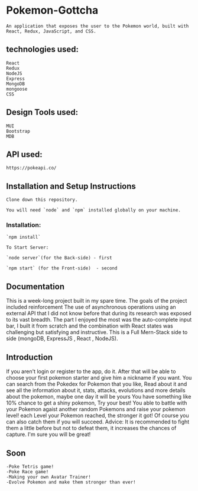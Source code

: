 # Pokemon-Gottcha
    An application that exposes the user to the Pokemon world, built with React, Redux, JavaScript, and CSS.

## technologies used:
    React
    Redux
    NodeJS
    Express
    MongoDB
    mongoose
    CSS

## Design Tools used:
    MUI
    Bootstrap
    MDB

## API used:
    https://pokeapi.co/

## Installation and Setup Instructions

    Clone down this repository. 

    You will need `node` and `npm` installed globally on your machine.  

### Installation:

    `npm install`  

    To Start Server:

    `node server`(for the Back-side) - first

    `npm start` (for the Front-side)  - second

## Documentation
This is a week-long project built in my spare time. The goals of the project included reinforcement
The use of asynchronous operations using an external API that I did not know before that during its research was exposed to its vast breadth.
The part I enjoyed the most was the auto-complete input bar, I built it from scratch and the combination with React states was challenging but satisfying and instructive.
This is a Full Mern-Stack side to side (mongoDB, ExpressJS , React , NodeJS).

## Introduction
If you aren't login or register to the app, do it.
After that will be able to choose your first pokemon starter and give him a nickname if you want.
You can search from the Pokedex for Pokemon that you like, Read about it and see all the information about it,
stats, attacks, evolutions and more details about the pokemon, maybe one day it will be yours
You have something like 10% chance to get a shiny pokemon, Try your best!
You able to battle with your Pokemon agaist another random Pokemons and raise your pokemon level!
each Level your Pokemon reached, the stronger it got!
Of course you can also catch them if you will succeed.
Advice: It is recommended to fight them a little before but not to defeat them, it increases the chances of capture.
I'm sure you will be great!

## Soon
    -Poke Tetris game!
    -Poke Race game!
    -Making your own Avatar Trainer!
    -Evolve Pokemon and make them stronger than ever!
